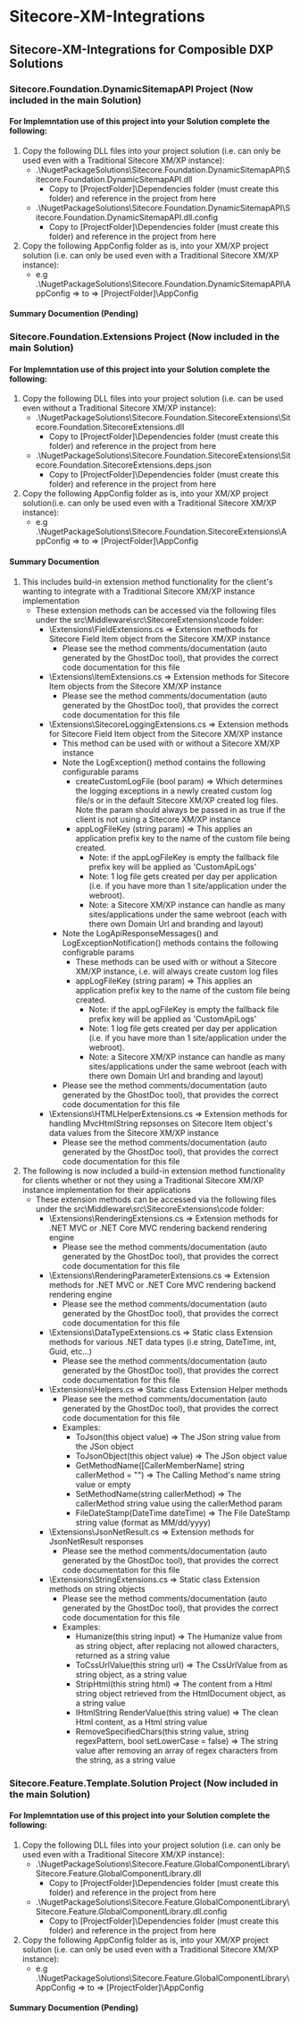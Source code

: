 # Sitecore-XM-Integrations
## Sitecore-XM-Integrations for Composible DXP Solutions

### Sitecore.Foundation.DynamicSitemapAPI Project (Now included in the main Solution)
#### For Implemntation use of this project into your Solution complete the following:
1. Copy the following DLL files into your project solution (i.e. can only be used even with a Traditional Sitecore XM/XP instance):
    - .\NugetPackageSolutions\Sitecore.Foundation.DynamicSitemapAPI\Sitecore.Foundation.DynamicSitemapAPI.dll
        - Copy to [ProjectFolder]\Dependencies folder (must create this folder) and reference in the project from here
    - .\NugetPackageSolutions\Sitecore.Foundation.DynamicSitemapAPI\Sitecore.Foundation.DynamicSitemapAPI.dll.config
        - Copy to [ProjectFolder]\Dependencies folder (must create this folder) and reference in the project from here
2. Copy the following AppConfig folder as is, into your XM/XP project solution (i.e. can only be used even with a Traditional Sitecore XM/XP instance):
    - e.g .\NugetPackageSolutions\Sitecore.Foundation.DynamicSitemapAPI\AppConfig => to => [ProjectFolder]\AppConfig

#### Summary Documention (Pending)

### Sitecore.Foundation.Extensions Project (Now included in the main Solution)
#### For Implemntation use of this project into your Solution complete the following:
1. Copy the following DLL files into your project solution (i.e. can be used even without a Traditional Sitecore XM/XP instance):
    - .\NugetPackageSolutions\Sitecore.Foundation.SitecoreExtensions\Sitecore.Foundation.SitecoreExtensions.dll
        - Copy to [ProjectFolder]\Dependencies folder (must create this folder) and reference in the project from here
    - .\NugetPackageSolutions\Sitecore.Foundation.SitecoreExtensions\Sitecore.Foundation.SitecoreExtensions.deps.json
        - Copy to [ProjectFolder]\Dependencies folder (must create this folder) and reference in the project from here
2. Copy the following AppConfig folder as is, into your XM/XP project solution(i.e. can only be used even with a Traditional Sitecore XM/XP instance):
    - e.g .\NugetPackageSolutions\Sitecore.Foundation.SitecoreExtensions\AppConfig => to => [ProjectFolder]\AppConfig

#### Summary Documention 
1. This includes build-in extension method functionality for the client's wanting to integrate with a Traditional Sitecore XM/XP instance implementation 
    - These extension methods can be accessed via the following files under the src\Middleware\src\SitecoreExtensions\code folder:
        - \Extensions\FieldExtensions.cs => Extension methods for Sitecore Field Item object from the Sitecore XM/XP instance        
            - Please see the method comments/documentation (auto generated by the GhostDoc tool), that provides the correct code documentation for this file
        - \Extensions\ItemExtensions.cs => Extension methods for Sitecore Item objects from the Sitecore XM/XP instance
            - Please see the method comments/documentation (auto generated by the GhostDoc tool), that provides the correct code documentation for this file
        - \Extensions\SitecoreLoggingExtensions.cs => Extension methods for Sitecore Field Item object from the Sitecore XM/XP instance
            - This method can be used with or without a Sitecore XM/XP instance
            - Note the LogException() method contains the following configurable params
                - createCustomLogFile (bool param) => Which determines the logging exceptions in a newly created custom log file/s or in 
                the default Sitecore XM/XP created log files. Note the param should always be passed in as true if the client is not using a Sitecore XM/XP instance
                - appLogFileKey (string param) => This applies an application prefix key to the name of the custom file being created. 
                    - Note: if the appLogFileKey is empty the fallback file prefix key will be applied as 'CustomApiLogs'
                    - Note: 1 log file gets created per day per application (i.e. if you have more than 1 site/application under the webroot).
                    - Note: a Sitecore XM/XP instance can handle as many sites/applications under the same webroot (each with there own Domain Url and branding and layout)
            - Note the LogApiResponseMessages() and LogExceptionNotification() methods contains the following configrable params
                - These methods can be used with or without a Sitecore XM/XP instance, i.e. will always create custom log files
                - appLogFileKey (string param) => This applies an application prefix key to the name of the custom file being created. 
                    - Note: if the appLogFileKey is empty the fallback file prefix key will be applied as 'CustomApiLogs'
                    - Note: 1 log file gets created per day per application (i.e. if you have more than 1 site/application under the webroot).
                    - Note: a Sitecore XM/XP instance can handle as many sites/applications under the same webroot (each with there own Domain Url and branding and layout)
            - Please see the method comments/documentation (auto generated by the GhostDoc tool), that provides the correct code documentation for this file
        - \Extensions\HTMLHelperExtensions.cs => Extension methods for handling MvcHtmlString repsonses on Sitecore Item object's data values from the Sitecore XM/XP instance
            - Please see the method comments/documentation (auto generated by the GhostDoc tool), that provides the correct code documentation for this file
2. The following is now included a build-in extension method functionality for clients whether or not they using a Traditional Sitecore XM/XP instance implementation for their applications
    - These extension methods can be accessed via the following files under the src\Middleware\src\SitecoreExtensions\code folder:
        - \Extensions\RenderingExtensions.cs => Extension methods for .NET MVC or .NET Core MVC rendering backend rendering engine
            - Please see the method comments/documentation (auto generated by the GhostDoc tool), that provides the correct code documentation for this file
        - \Extensions\RenderingParameterExtensions.cs => Extension methods for .NET MVC or .NET Core MVC rendering backend rendering engine
            - Please see the method comments/documentation (auto generated by the GhostDoc tool), that provides the correct code documentation for this file
        - \Extensions\DataTypeExtensions.cs => Static class Extension methods for various .NET data types (i.e string, DateTime, int, Guid, etc...)
            - Please see the method comments/documentation (auto generated by the GhostDoc tool), that provides the correct code documentation for this file
        - \Extensions\Helpers.cs => Static class Extension Helper methods
            - Please see the method comments/documentation (auto generated by the GhostDoc tool), that provides the correct code documentation for this file
            - Examples:
                - ToJson(this object value) => <returns>The JSon string value from the JSon object</returns>
                - ToJsonObject(this object value) => <returns>The JSon object value</returns>
                - GetMethodName([CallerMemberName] string callerMethod = "") => <returns>The Calling Method's name string value or empty</returns>
                - SetMethodName(string callerMethod) => <returns>The callerMethod string value using the callerMethod param</returns>
                - FileDateStamp(DateTime dateTime) => <returns>The File DateStamp string value</returns> (format as MM/dd/yyyy)
        - \Extensions\JsonNetResult.cs => Extension methods for JsonNetResult responses
            - Please see the method comments/documentation (auto generated by the GhostDoc tool), that provides the correct code documentation for this file
        - \Extensions\StringExtensions.cs => Static class Extension methods on string objects
            - Please see the method comments/documentation (auto generated by the GhostDoc tool), that provides the correct code documentation for this file
            - Examples:
                - Humanize(this string input) => <returns>The Humanize value from as string object, after replacing not allowed characters, returned as a string value</returns>
                - ToCssUrlValue(this string url) => <returns>The CssUrlValue from as string object, as a string value</returns>
                - StripHtml(this string html) => <returns>The content from a Html string object retrieved from the HtmlDocument object, as a string value</returns>
                - IHtmlString RenderValue(this string value) => <returns>The clean Html content, as a Html string value</returns>
                - RemoveSpecifiedChars(this string value, string regexPattern, bool setLowerCase = false) => <returns>The string value after removing an array of regex characters from the string, as a string value</returns>

### Sitecore.Feature.Template.Solution Project (Now included in the main Solution)
#### For Implemntation use of this project into your Solution complete the following:
1. Copy the following DLL files into your project solution (i.e. can only be used even with a Traditional Sitecore XM/XP instance):
    - .\NugetPackageSolutions\Sitecore.Feature.GlobalComponentLibrary\Sitecore.Feature.GlobalComponentLibrary.dll
        - Copy to [ProjectFolder]\Dependencies folder (must create this folder) and reference in the project from here
    - .\NugetPackageSolutions\Sitecore.Feature.GlobalComponentLibrary\Sitecore.Feature.GlobalComponentLibrary.dll.config
        - Copy to [ProjectFolder]\Dependencies folder (must create this folder) and reference in the project from here
2. Copy the following AppConfig folder as is, into your XM/XP project solution (i.e. can only be used even with a Traditional Sitecore XM/XP instance):
    - e.g .\NugetPackageSolutions\Sitecore.Feature.GlobalComponentLibrary\AppConfig => to => [ProjectFolder]\AppConfig

#### Summary Documention (Pending)
